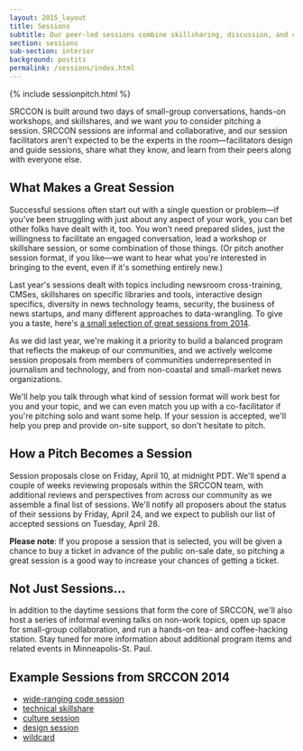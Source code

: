 ```yaml
---
layout: 2015_layout
title: Sessions
subtitle: Our peer-led sessions combine skillsharing, discussion, and collaboration. Proposals are open through April 10!
section: sessions
sub-section: interior
background: postits
permalink: /sessions/index.html
---
```

{% include sessionpitch.html %}

SRCCON is built around two days of small-group conversations, hands-on workshops, and skillshares, and we want *you* to consider pitching a session. SRCCON sessions are informal and collaborative, and our session facilitators aren't expected to be the experts in the room—facilitators design and guide sessions, share what they know, and learn from their peers along with everyone else.

## What Makes a Great Session
Successful sessions often start out with a single question or problem—if you’ve been struggling with just about any aspect of your work, you can bet other folks have dealt with it, too. You won’t need prepared slides, just the willingness to facilitate an engaged conversation, lead a workshop or skillshare session, or some combination of those things. (Or pitch another session format, if you like—we want to hear what you're interested in bringing to the event, even if it's something entirely new.)

Last year's sessions dealt with topics including newsroom cross-training, CMSes, skillshares on specific libraries and tools, interactive design specifics, diversity in news technology teams, security, the business of news startups, and many different approaches to data-wrangling. To give you a taste, here's [a small selection of great sessions from 2014](#examples).

As we did last year, we're making it a priority to build a balanced program that reflects the makeup of our communities, and we actively welcome session proposals from members of communities underrepresented in journalism and technology, and from non-coastal and small-market news organizations.

We'll help you talk through what kind of session format will work best for you and your topic, and we can even match you up with a co-facilitator if you're pitching solo and want some help. If your session is accepted, we'll help you prep and provide on-site support, so don't hesitate to pitch.

## How a Pitch Becomes a Session
Session proposals close on Friday, April 10, at midnight PDT. We'll spend a couple of weeks reviewing proposals within the SRCCON team, with additional reviews and perspectives from across our community as we assemble a final list of sessions. We'll notify all proposers about the status of their sessions by Friday, April 24, and we expect to publish our list of accepted sessions on Tuesday, April 28.

**Please note**: If you propose a session that is selected, you will be given a chance to buy a ticket in advance of the public on-sale date, so pitching a great session is a good way to increase your chances of getting a ticket.

## Not Just Sessions…
In addition to the daytime sessions that form the core of SRCCON, we'll also host a series of informal evening talks on non-work topics, open up space for small-group collaboration, and run a hands-on tea- and coffee-hacking station. Stay tuned for more information about additional program items and related events in Minneapolis-St. Paul.

<div id="examples"></div>

## Example Sessions from SRCCON 2014

* [wide-ranging code session](http://2014.srccon.org/schedule/#_session-22)
* [technical skillshare](http://2014.srccon.org/schedule/#_session-25)
* [culture session](http://2014.srccon.org/schedule/#_session-26)
* [design session](http://2014.srccon.org/schedule/#_session-17)
* [wildcard](http://2014.srccon.org/schedule/#_session-24)
